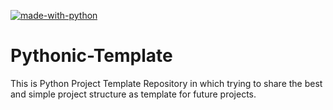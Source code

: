 [![made-with-python](https://img.shields.io/badge/Made%20with-Python-1f425f.svg)](https://www.python.org/)


# Pythonic-Template
This is Python Project Template Repository in which trying to share the best and simple project structure as template for future projects.
